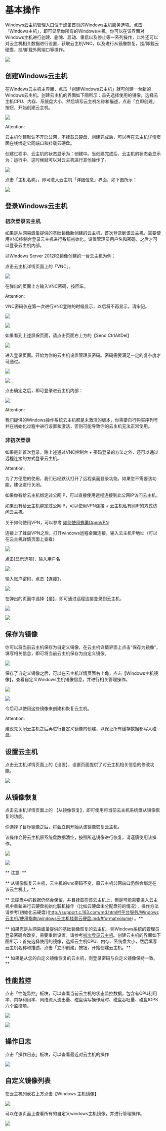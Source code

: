 # 基本操作

Windows云主机管理入口位于蜂巢首页的Windows主机服务选项。点击「Windows主机」，即可显示你所有的Windows主机。你可以在该界面对Windows主机进行创建、删除、启动、重启以及停止等一系列操作，此外还可以对云主机相关数据进行设置，获取云主机VNC，以及进行从镜像恢复，挂/卸载云硬盘，挂/卸载外网端口等操作。

![](../image/Win主机_使用指南_总览.png)

## 创建Windows云主机

在Windows云主机主界面，点击「创建Windows云主机」就可创建一台新的Windows云主机。创建云主机的界面如下图所示：首先选择使用的镜像，选择云主机CPU、内存、系统盘大小，然后填写云主机名称和描述，点击「立即创建」按钮，开始创建云主机。

![](../image/Win主机_使用指南_创建windows云主机1.png)

<span>Attention:</span><div class="alertContent">云主机创建默认不开启公网，不挂载云硬盘，创建完成后，可以再在云主机详情页面在线绑定公网端口和挂载云硬盘。</div>

创建过程中，云主机的状态显示为：创建中。当创建完成后，云主机的状态会显示为：运行中，这时候就可以对云主机进行其他操作了。

![](../image/Win主机_使用指南_创建windows云主机2.png)

点击「主机名称」，即可进入云主机「详细信息」界面，如下图所示：

![](../image/Win主机_使用指南_创建windows云主机3.png)

<span id="firstlogin"></span>

## 登录Windows云主机

### 初次登录云主机


如果是从网易蜂巢提供的基础镜像新创建的云主机，首次登录到该云主机，需要使用VNC控制台登录云主机进行系统初始化，设置管理员用户名和密码，之后才可以登录云主机内部。

以Windows Server 2012R2镜像创建的一台云主机为例：

点击云主机详情页面上的「VNC」。

![](../image/Win主机_使用指南_登录云主机1.png)

在弹出的页面上方输入VNC密码，按回车。

<span>Attention:</span><div class="alertContent">VNC密码仅在第一次进行VNC登陆的时候显示，以后将不再显示，请牢记。</div>

![](../image/Win主机_使用指南_登录云主机2.png)

![](../image/Win主机_使用指南_登录云主机3.png)

如果看到上述屏保页面，请点击页面右上方的【Send CtrlAltDel】

![](../image/Win主机_使用指南_登录云主机4.png)

进入登录页面。开始为你的云主机设置管理员密码。密码需要满足一定的复杂度才可通过。

![](../image/Win主机_使用指南_登录云主机5.png)

![](../image/Win主机_使用指南_登录云主机6.png)

点击确定之后，即可登录进云主机内部：

![](../image/Win主机_使用指南_登录云主机7.png)

<span>Attention:</span><div class="alertContent">我们提供的Windows操作系统云主机都是未激活的版本，你需要自行购买序列号并在初始化过程中进行设置和激活，否则可能导致你的云主机无法正常使用。</div>

### 非初次登录

如果是非首次登录，除上述通过VNC控制台 + 密码登录的方法之外，还可以通过远程连接的方式登录云主机。

<span>Attention:</span><div class="alertContent">为了方便您的使用，我们已经默认打开了远程桌面登录功能，如果您不需要该功能，建议进行关闭。</div>

如果你有给云主机绑定过公网IP，可以直接使用远程连接到此公网IP访问云主机。

如果没有给云主机绑定过公网IP，可以使用VPN连接 + 云主机私有网IP的方式访问云主机。

关于如何使用VPN，可以参考 [如何使用蜂巢OpenVPN](https://c.163.com/wiki/index.php?title=%E5%A6%82%E4%BD%95%E4%BD%BF%E7%94%A8%E8%9C%82%E5%B7%A2OpenVPN)

连接上了蜂巢VPN之后，打开windows远程桌面连接，输入云主机IP地址（可以在云主机详情页面上查看）

![](../image/Win主机_使用指南_非初次登录1.png)

点击[显示选项]，输入用户名

![](../image/Win主机_使用指南_非初次登录2.png)

输入账户密码，点击【连接】，

![](../image/Win主机_使用指南_非初次登录3.png)

在弹出的页面中选择【是】，即可通过远程连接登录到云主机，

![](../image/Win主机_使用指南_非初次登录4.png)

![](../image/Win主机_使用指南_非初次登录5.png)


## 保存为镜像

你可以将当前云主机保存为自定义镜像，在云主机详情界面上点击“保存为镜像”，填写相关信息，即可将当前云主机保存为自定义镜像。

![](../image/Win主机_使用指南_保存为镜像1.png)

保存了自定义镜像之后，可以在云主机详情页面右上角，点击【Windows主机镜像】，查看自定义Windows主机镜像信息，并进行相关管理操作。

![](../image/Win主机_使用指南_保存为镜像2.png)

![](../image/Win主机_使用指南_保存为镜像3.png)

今后可以使用这些镜像来创建和恢复云主机。

<span>Attention:</span><div class="alertContent">建议先关闭云主机之后再进行自定义镜像的创建，以保证所有缓存数据都写入磁盘。</div>


## 设置云主机

点击云主机详情页面上的【设置】，设置页面提供了对云主机相关信息的修改功能。

![](../image/Win主机_使用指南_设置云主机1.png)


## 从镜像恢复

点击云主机详情页面上的 【从镜像恢复】，即可使用将当前云主机系统盘从镜像恢复的功能。

你选择了目标镜像之后，将会立刻开始从该镜像恢复云主机。

该操作会将云主机原系统盘数据清空，按照所选镜像进行恢复，请谨慎使用该操作。

![](../image/Win主机_使用指南_从镜像恢复1.png)

![](../image/Win主机_使用指南_从镜像恢复2.png)

** 注意: **

** 从镜像恢复云主机，云主机的vnc密码不变，原云主机公网端口仍然会绑定在该云主机上。**

** 云硬盘中的数据仍然会保留，并且挂载在该云主机上，但是可能需要进入云主机中重新进行云硬盘初始化联机操作（比如云硬盘未分配盘符的情况），操作方法请参考[初始化云硬盘}(http://support.c.163.com/md.html#!平台服务/Windows云主机/使用指南/windows云主机挂载云硬盘.md/#formatvolume) 。**

** 如果您是从网易蜂巢提供的基础镜像恢复的云主机，则Windows系统的管理员登录密码会改变，需要重新设置，请参考[初次登录云主机](#firstlogin)。创建云主机的界面如下图所示：首先选择使用的镜像，选择云主机CPU、内存、系统盘大小，然后填写云主机名称和描述，点击「立即创建」按钮，开始创建云主机。**

** 如果是从您的自定义镜像恢复的云主机，则登录密码与自定义镜像保持一致。**

## 性能监控

点击「性能监控」板块，可以查看当前云主机的状态监控数据，包含有CPU利用率、内存利用率、网络流入流出量、磁盘读写操作延时、磁盘吞吐量、磁盘IOPS六个监控项。

![](../image/Win主机_使用指南_性能监控1.png)

![](../image/Win主机_使用指南_性能监控2.png)

## 操作日志

点击「操作日志」板块，可以查看最近对云主机的操作

![](../image/Win主机_使用指南_操作日志1.png)

## 自定义镜像列表

在云主机列表右上方点击【Windows 主机镜像】

![](../image/Win主机_使用指南_自定义镜像列表1.png)

可以在该页面上查看所有的自定义windows主机镜像，并进行管理操作。

![](../image/Win主机_使用指南_自定义镜像列表2.png)


